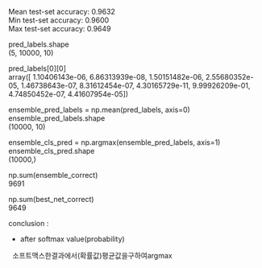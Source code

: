 Mean test-set accuracy: 0.9632  
Min test-set accuracy:  0.9600  
Max test-set accuracy:  0.9649  
  
  
pred_labels.shape  
(5, 10000, 10)  
  
pred_labels[0][0]  
array([  1.10406143e-06,   6.86313939e-08,   1.50151482e-06,
         2.55680352e-05,   1.46738643e-07,   8.31612454e-07,
         4.30165729e-11,   9.99926209e-01,   4.74850452e-07,
         4.41607954e-05])

  
ensemble_pred_labels = np.mean(pred_labels, axis=0)  
ensemble_pred_labels.shape  
(10000, 10)
  
  
  
ensemble_cls_pred = np.argmax(ensemble_pred_labels, axis=1)  
ensemble_cls_pred.shape  
(10000,)
  
  

np.sum(ensemble_correct)  
9691
  
  

np.sum(best_net_correct)  
9649
  
  
    
conclusion :    
 - after softmax value(probability)

   소프트맥스한결과에서(확률값)평균값을구하여argmax
